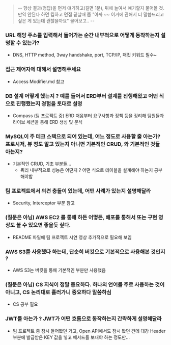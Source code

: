 >-- 항상 결과(정답)을 먼저 얘기하고(길면 1분), 뒤에 늘여서 얘기할지 물어볼 것. 만약 안된다 하면 킵하고 면접 끝날때 쯤
"아까 ~~ 이거에 관해서 더 말씀드리고 싶은 게 있는데 괜찮을까요" 물어보고.. --


### URL 해당 주소를 입력해서 들어가는 순간 내부적으로 어떻게 동작하는지 설명할 수 있는가?
- DNS, HTTP method, 3way handshake, port, TCP/IP, 패킷 키워드 필수~
### 접근 제어자에 대해서 설명해주세요
 - Access Modifier.md 참고
### DB 설계 어떻게 했는지 ? 예를 들어서 ERD부터 설계를 진행해왔고 어떤 식으로 진행했는지 경험을 토대로 설명
- Compass (팀 프로젝트 중) ERD 처음부터 요구사항과 정책 등을 정리해 팀원들과 라이브 세션을 통해 ERD 생성 및 분석
### MySQL이 주 테크 스택으로 되어 있는데, 어느 정도로 사용할 줄 아는가? 프로시저, 뷰 정도 알고 있는지 아니면 기본적인 CRUD, 와 기본적인 것들 아는지?
- 기본적인 CRUD, 기초 부분들... 
  - 쿼리 내부적으로 성능은 어떤지 ? 어떤 식으로 테이블을 설계해야 하는지 공부해야함 
### 팀 프로젝트에서 의견 충돌이 있는데, 어떤 사례가 있는지 설명해달라
- Security, Interceptor 부분 참고
### (질문은 아님) AWS EC2 를 통해 하든 어떻든, 배포를 통해서 또는 구현 영상도 볼 수 있으면 좋을듯 싶다.
- README 파일에 팀 프로젝트 시연 영상 추가적으로 필요해 보임
### AWS S3를 사용했다 하는데, 단순히 버킷으로 기본적으로 사용해본 것인지 ?
- AWS S3는 버킷을 통해 기본적인 부분만 사용했음
### (질문은 아님) CS 지식이 정말 중요하다. 하나의 언어를 주로 사용하는 것이 아니고, CS 논리대로 흘러가니 중요하다 말씀하심
- CS 공부 필요
### JWT를 아는가 ? JWT가 어떤 흐름으로 동작하는지 간략하게 설명해달라
- 팀 프로젝트 중 잠시 들어봤던 거고, Open API에서도 잠시 봤던 건데 대강 Header 부분에 발급받은 KEY 값을 넣고 메서드들 보내야 하는 정도만...